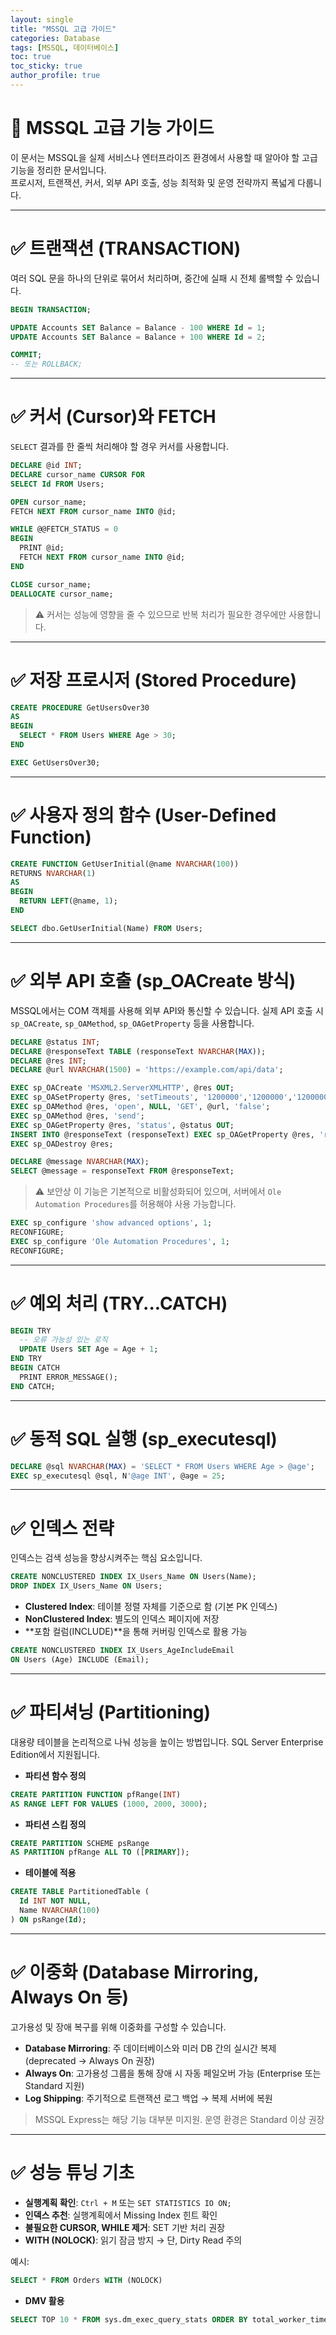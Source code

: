 ```yaml
---
layout: single
title: "MSSQL 고급 가이드"
categories: Database
tags: [MSSQL, 데이터베이스]
toc: true
toc_sticky: true
author_profile: true
---
```


# 📌 MSSQL 고급 기능 가이드

이 문서는 MSSQL을 실제 서비스나 엔터프라이즈 환경에서 사용할 때 알아야 할 고급 기능을 정리한 문서입니다.  
프로시저, 트랜잭션, 커서, 외부 API 호출, 성능 최적화 및 운영 전략까지 폭넓게 다룹니다.

---

# ✅ 트랜잭션 (TRANSACTION)

여러 SQL 문을 하나의 단위로 묶어서 처리하며, 중간에 실패 시 전체 롤백할 수 있습니다.

```sql
BEGIN TRANSACTION;

UPDATE Accounts SET Balance = Balance - 100 WHERE Id = 1;
UPDATE Accounts SET Balance = Balance + 100 WHERE Id = 2;

COMMIT;
-- 또는 ROLLBACK;
```

---

# ✅ 커서 (Cursor)와 FETCH

`SELECT` 결과를 한 줄씩 처리해야 할 경우 커서를 사용합니다.

```sql
DECLARE @id INT;
DECLARE cursor_name CURSOR FOR
SELECT Id FROM Users;

OPEN cursor_name;
FETCH NEXT FROM cursor_name INTO @id;

WHILE @@FETCH_STATUS = 0
BEGIN
  PRINT @id;
  FETCH NEXT FROM cursor_name INTO @id;
END

CLOSE cursor_name;
DEALLOCATE cursor_name;
```

> ⚠️ 커서는 성능에 영향을 줄 수 있으므로 반복 처리가 필요한 경우에만 사용합니다.

---

# ✅ 저장 프로시저 (Stored Procedure)

```sql
CREATE PROCEDURE GetUsersOver30
AS
BEGIN
  SELECT * FROM Users WHERE Age > 30;
END
```

```sql
EXEC GetUsersOver30;
```

---

# ✅ 사용자 정의 함수 (User-Defined Function)

```sql
CREATE FUNCTION GetUserInitial(@name NVARCHAR(100))
RETURNS NVARCHAR(1)
AS
BEGIN
  RETURN LEFT(@name, 1);
END
```

```sql
SELECT dbo.GetUserInitial(Name) FROM Users;
```

---

# ✅ 외부 API 호출 (sp_OACreate 방식)

MSSQL에서는 COM 객체를 사용해 외부 API와 통신할 수 있습니다.
실제 API 호출 시 `sp_OACreate`, `sp_OAMethod`, `sp_OAGetProperty` 등을 사용합니다.

```sql
DECLARE @status INT;
DECLARE @responseText TABLE (responseText NVARCHAR(MAX));
DECLARE @res INT;
DECLARE @url NVARCHAR(1500) = 'https://example.com/api/data';

EXEC sp_OACreate 'MSXML2.ServerXMLHTTP', @res OUT;
EXEC sp_OASetProperty @res, 'setTimeouts', '1200000','1200000','1200000','1200000';
EXEC sp_OAMethod @res, 'open', NULL, 'GET', @url, 'false';
EXEC sp_OAMethod @res, 'send';
EXEC sp_OAGetProperty @res, 'status', @status OUT;
INSERT INTO @responseText (responseText) EXEC sp_OAGetProperty @res, 'responseText';
EXEC sp_OADestroy @res;

DECLARE @message NVARCHAR(MAX);
SELECT @message = responseText FROM @responseText;
```

> ⚠️ 보안상 이 기능은 기본적으로 비활성화되어 있으며, 서버에서 `Ole Automation Procedures`를 허용해야 사용 가능합니다.

```sql
EXEC sp_configure 'show advanced options', 1;
RECONFIGURE;
EXEC sp_configure 'Ole Automation Procedures', 1;
RECONFIGURE;
```

---

# ✅ 예외 처리 (TRY...CATCH)

```sql
BEGIN TRY
  -- 오류 가능성 있는 로직
  UPDATE Users SET Age = Age + 1;
END TRY
BEGIN CATCH
  PRINT ERROR_MESSAGE();
END CATCH;
```

---

# ✅ 동적 SQL 실행 (sp_executesql)

```sql
DECLARE @sql NVARCHAR(MAX) = 'SELECT * FROM Users WHERE Age > @age';
EXEC sp_executesql @sql, N'@age INT', @age = 25;
```

---

<div class="ads-area in-article">
  <script async src="https://pagead2.googlesyndication.com/pagead/js/adsbygoogle.js?client=ca-pub-3629284805087203"
      crossorigin="anonymous"></script>
  <!-- in-article-1 -->
  <ins class="adsbygoogle"
      style="display:block"
      data-ad-client="ca-pub-3629284805087203"
      data-ad-slot="3410814707"
      data-ad-format="auto"
      data-full-width-responsive="true"></ins>
  <script>
      (adsbygoogle = window.adsbygoogle || []).push({});
  </script>
</div>

# ✅ 인덱스 전략

인덱스는 검색 성능을 향상시켜주는 핵심 요소입니다.

```sql
CREATE NONCLUSTERED INDEX IX_Users_Name ON Users(Name);
DROP INDEX IX_Users_Name ON Users;
```

- **Clustered Index**: 테이블 정렬 자체를 기준으로 함 (기본 PK 인덱스)
- **NonClustered Index**: 별도의 인덱스 페이지에 저장
- **포함 컬럼(INCLUDE)**을 통해 커버링 인덱스로 활용 가능

```sql
CREATE NONCLUSTERED INDEX IX_Users_AgeIncludeEmail
ON Users (Age) INCLUDE (Email);
```

---

# ✅ 파티셔닝 (Partitioning)

대용량 테이블을 논리적으로 나눠 성능을 높이는 방법입니다.
SQL Server Enterprise Edition에서 지원됩니다.

- **파티션 함수 정의**

```sql
CREATE PARTITION FUNCTION pfRange(INT)
AS RANGE LEFT FOR VALUES (1000, 2000, 3000);
```

- **파티션 스킴 정의**

```sql
CREATE PARTITION SCHEME psRange
AS PARTITION pfRange ALL TO ([PRIMARY]);
```

- **테이블에 적용**

```sql
CREATE TABLE PartitionedTable (
  Id INT NOT NULL,
  Name NVARCHAR(100)
) ON psRange(Id);
```

---

# ✅ 이중화 (Database Mirroring, Always On 등)

고가용성 및 장애 복구를 위해 이중화를 구성할 수 있습니다.

- **Database Mirroring**: 주 데이터베이스와 미러 DB 간의 실시간 복제 (deprecated → Always On 권장)
- **Always On**: 고가용성 그룹을 통해 장애 시 자동 페일오버 가능 (Enterprise 또는 Standard 지원)
- **Log Shipping**: 주기적으로 트랜잭션 로그 백업 → 복제 서버에 복원

> MSSQL Express는 해당 기능 대부분 미지원. 운영 환경은 Standard 이상 권장

---

# ✅ 성능 튜닝 기초

- **실행계획 확인**: `Ctrl + M` 또는 `SET STATISTICS IO ON;`
- **인덱스 추천**: 실행계획에서 Missing Index 힌트 확인
- **불필요한 CURSOR, WHILE 제거**: SET 기반 처리 권장
- **WITH (NOLOCK)**: 읽기 잠금 방지 → 단, Dirty Read 주의

예시:

```sql
SELECT * FROM Orders WITH (NOLOCK)
```

- **DMV 활용**

```sql
SELECT TOP 10 * FROM sys.dm_exec_query_stats ORDER BY total_worker_time DESC;
```
